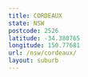 ```yaml
---
title: CORDEAUX
state: NSW
postcode: 2526
latitude: -34.380765
longitude: 150.77681
url: /nsw/cordeaux/
layout: suburb
---
```

